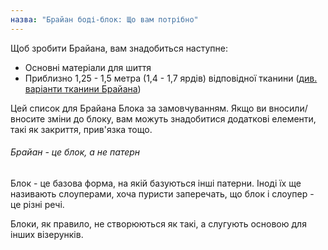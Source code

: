 ```yaml
---
назва: "Брайан боді-блок: Що вам потрібно"
---
```


Щоб зробити Брайана, вам знадобиться наступне:

- Основні матеріали для шиття
- Приблизно 1,25 - 1,5 метра (1,4 - 1,7 ярдів) відповідної тканини ([див. варіанти тканини Брайана](/docs/patterns/brian/fabric/))

Цей список для Брайана Блока за замовчуванням. Якщо ви вносили/вносите зміни до блоку, вам можуть знадобитися додаткові елементи, такі як закриття, прив'язка тощо.

<Note>

###### Брайан - це блок, а не патерн

Блок - це базова форма, на якій базуються інші патерни.
Іноді їх ще називають слоуперами, хоча пуристи заперечать, що блок і слоупер - це різні речі.

Блоки, як правило, не створюються як такі, а слугують основою для інших візерунків.

</Note>
